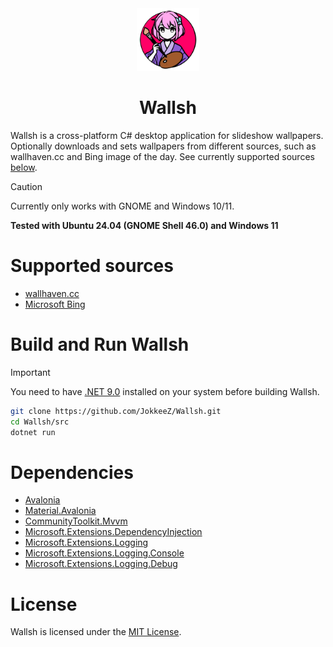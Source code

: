 <div align="center">
    <img width="100" height="100" src="https://github.com/JokkeeZ/Wallsh/blob/master/src/Assets/Wallsh.svg"/>
    <h1>Wallsh</h1>
</div>

Wallsh is a cross-platform C# desktop application for slideshow wallpapers. Optionally downloads and sets wallpapers from different sources, such as wallhaven.cc and Bing image of the day. See currently supported sources [below](#supported-sources).

> [!CAUTION]
> Currently only works with GNOME and Windows 10/11.
>
> **Tested with Ubuntu 24.04 (GNOME Shell 46.0) and Windows 11**

# Supported sources
- [wallhaven.cc](https://wallhaven.cc)
- [Microsoft Bing](https://www.bing.com)

# Build and Run Wallsh
> [!IMPORTANT]
> You need to have [.NET 9.0](https://dotnet.microsoft.com/en-us/download) installed on your system before building Wallsh.

```sh
git clone https://github.com/JokkeeZ/Wallsh.git
cd Wallsh/src
dotnet run
```

# Dependencies
- [Avalonia](https://github.com/AvaloniaUI/Avalonia)
- [Material.Avalonia](https://github.com/AvaloniaCommunity/Material.Avalonia)
- [CommunityToolkit.Mvvm](https://github.com/CommunityToolkit/dotnet)
- [Microsoft.Extensions.DependencyInjection](https://github.com/dotnet/runtime)
- [Microsoft.Extensions.Logging](https://github.com/dotnet/runtime)
- [Microsoft.Extensions.Logging.Console](https://github.com/dotnet/runtime)
- [Microsoft.Extensions.Logging.Debug](https://github.com/dotnet/runtime)

# License
Wallsh is licensed under the [MIT License](https://github.com/JokkeeZ/Wallsh/blob/master/LICENSE).
